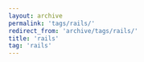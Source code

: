 ```yaml
---
layout: archive
permalink: 'tags/rails/'
redirect_from: 'archive/tags/rails/'
title: 'rails'
tag: 'rails'
---
```

